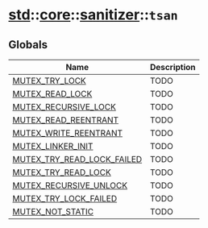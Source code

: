 # [std](./../../../std.md)::[core](./../../core.md)::[sanitizer](./../sanitizer.md)::`tsan`
## Globals
|Name|Description|
|----|-----------|
|[MUTEX_TRY_LOCK](#todo)|TODO|
|[MUTEX_READ_LOCK](#todo)|TODO|
|[MUTEX_RECURSIVE_LOCK](#todo)|TODO|
|[MUTEX_READ_REENTRANT](#todo)|TODO|
|[MUTEX_WRITE_REENTRANT](#todo)|TODO|
|[MUTEX_LINKER_INIT](#todo)|TODO|
|[MUTEX_TRY_READ_LOCK_FAILED](#todo)|TODO|
|[MUTEX_TRY_READ_LOCK](#todo)|TODO|
|[MUTEX_RECURSIVE_UNLOCK](#todo)|TODO|
|[MUTEX_TRY_LOCK_FAILED](#todo)|TODO|
|[MUTEX_NOT_STATIC](#todo)|TODO|
